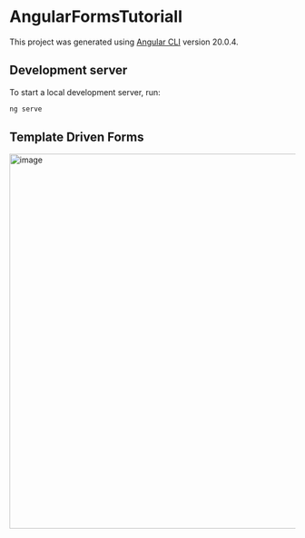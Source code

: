# AngularFormsTutoriall

This project was generated using [Angular CLI](https://github.com/angular/angular-cli) version 20.0.4.

## Development server

To start a local development server, run:

```bash
ng serve
```

## Template Driven Forms 


<img width="1179" height="661" alt="image" src="https://github.com/user-attachments/assets/5f41b4e4-da27-4ac9-8d15-fd58580a8e39" />